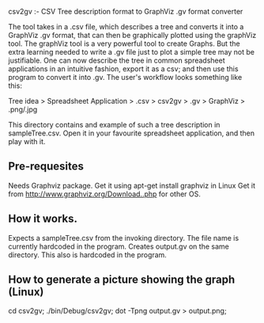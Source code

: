 csv2gv :- CSV Tree description format to GraphViz .gv format converter

The tool takes in a .csv file, which describes a tree and converts it into a GraphViz .gv format, that can then be graphically plotted using the graphViz tool.
The graphViz tool is a very powerful tool to create Graphs. But the extra learning needed to write a .gv file just to plot a simple tree may not be justifiable.
One can now describe the tree in common spreadsheet applications in an intuitive fashion, export it as a csv; and then use this program to convert it into .gv.
The user's workflow looks something like this:

Tree idea > Spreadsheet Application > .csv > csv2gv > .gv > GraphViz > .png/.jpg

This directory contains and example of such a tree description in sampleTree.csv. Open it in your favourite spreadsheet application, and then play with it.


Pre-requesites
--------------
Needs Graphviz package.
Get it using apt-get install graphviz in Linux
Get it from http://www.graphviz.org/Download..php for other OS.

How it works.
-------------
Expects a sampleTree.csv from the invoking directory. The file name is currently hardcoded in the program.
Creates output.gv on the same directory. This also is hardcoded in the program.

How to generate a picture showing the graph (Linux)
---------------------------------------------------
cd csv2gv;
./bin/Debug/csv2gv;
dot -Tpng output.gv > output.png;


